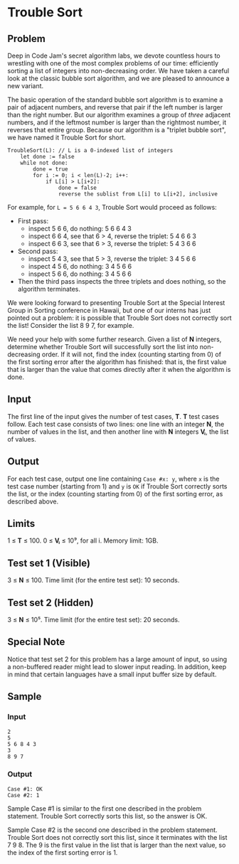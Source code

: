 # Trouble Sort
## Problem
Deep in Code Jam's secret algorithm labs, we devote countless hours to
wrestling with one of the most complex problems of our time: efficiently
sorting a list of integers into non-decreasing order. We have taken a careful
look at the classic bubble sort algorithm, and we are pleased to announce a new
variant.

The basic operation of the standard bubble sort algorithm is to examine a pair
of adjacent numbers, and reverse that pair if the left number is larger than
the right number. But our algorithm examines a group of *three* adjacent
numbers, and if the leftmost number is larger than the rightmost number, it
reverses that entire group. Because our algorithm is a "triplet bubble sort",
we have named it Trouble Sort for short.

```
TroubleSort(L): // L is a 0-indexed list of integers
    let done := false
    while not done:
        done = true
        for i := 0; i < len(L)-2; i++:
            if L[i] > L[i+2]:
                done = false
                reverse the sublist from L[i] to L[i+2], inclusive
```

For example, for `L = 5 6 6 4 3`, Trouble Sort would proceed as follows:

* First pass:
    * inspect 5 6 6, do nothing: 5 6 6 4 3
    * inspect 6 6 4, see that 6 > 4, reverse the triplet: 5 4 6 6 3
    * inspect 6 6 3, see that 6 > 3, reverse the triplet: 5 4 3 6 6
* Second pass:
    * inspect 5 4 3, see that 5 > 3, reverse the triplet: 3 4 5 6 6
    * inspect 4 5 6, do nothing: 3 4 5 6 6
    * inspect 5 6 6, do nothing: 3 4 5 6 6
* Then the third pass inspects the three triplets and does nothing, so the
  algorithm terminates.

We were looking forward to presenting Trouble Sort at the Special Interest
Group in Sorting conference in Hawaii, but one of our interns has just pointed
out a problem: it is possible that Trouble Sort does not correctly sort the
list! Consider the list 8 9 7, for example.

We need your help with some further research. Given a list of **N** integers,
determine whether Trouble Sort will successfully sort the list into
non-decreasing order. If it will not, find the index (counting starting from 0)
of the first sorting error after the algorithm has finished: that is, the first
value that is larger than the value that comes directly after it when the
algorithm is done.

## Input
The first line of the input gives the number of test cases, **T**. **T** test
cases follow. Each test case consists of two lines: one line with an integer
**N**, the number of values in the list, and then another line with **N**
integers **Vᵢ**, the list of values.

## Output
For each test case, output one line containing `Case #x: y`, where `x` is the
test case number (starting from 1) and `y` is `OK` if Trouble Sort correctly
sorts the list, or the index (counting starting from 0) of the first sorting
error, as described above.

## Limits
1 ≤ **T** ≤ 100.
0 ≤ **Vᵢ** ≤ 10⁹, for all i.
Memory limit: 1GB.

## Test set 1 (Visible)
3 ≤ **N** ≤ 100.
Time limit (for the entire test set): 10 seconds.

## Test set 2 (Hidden)
3 ≤ **N** ≤ 10⁵.
Time limit (for the entire test set): 20 seconds.

## Special Note
Notice that test set 2 for this problem has a large amount of input, so using a
non-buffered reader might lead to slower input reading. In addition, keep in
mind that certain languages have a small input buffer size by default.

## Sample
### Input
```
2
5
5 6 8 4 3
3
8 9 7
```

### Output
```
Case #1: OK
Case #2: 1
```

Sample Case #1 is similar to the first one described in the problem statement.
Trouble Sort correctly sorts this list, so the answer is OK.

Sample Case #2 is the second one described in the problem statement. Trouble
Sort does not correctly sort this list, since it terminates with the list
7 9 8. The 9 is the first value in the list that is larger than the next
value, so the index of the first sorting error is 1.
